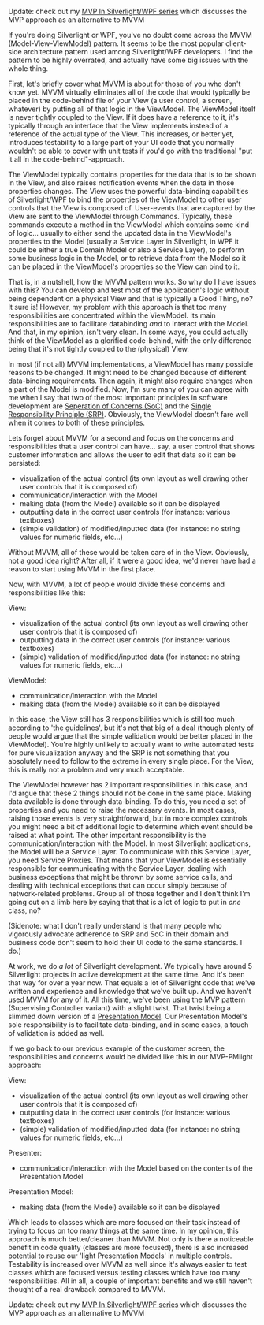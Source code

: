 Update: check out my [MVP In Silverlight/WPF series](/blog/2010/08/mvp-in-silverlightwpf-series/) which discusses the MVP approach as an alternative to MVVM

If you're doing Silverlight or WPF, you've no doubt come across the MVVM (Model-View-ViewModel) pattern.  It seems to be the most popular client-side architecture pattern used among Silverlight/WPF developers.  I find the pattern to be highly overrated, and actually have some big issues with the whole thing. 

First, let's briefly cover what MVVM is about for those of you who don't know yet.  MVVM virtually eliminates all of the code that would typically be placed in the code-behind file of your View (a user control, a screen, whatever) by putting all of that logic in the ViewModel.  The ViewModel itself is never tightly coupled to the View. If it does have a reference to it, it's typically through an interface that the View implements instead of a reference of the actual type of the View.  This increases, or better yet, introduces testability to a large part of your UI code that you normally wouldn't be able to cover with unit tests if you'd go with the traditional "put it all in the code-behind"-approach.

The ViewModel typically contains properties for the data that is to be shown in the View, and also raises notification events when the data in those properties changes.  The View uses the powerful data-binding capabilities of Silverlight/WPF to bind the properties of the ViewModel to other user controls that the View is composed of.  User-events that are captured by the View are sent to the ViewModel through Commands.  Typically, these commands execute a method in the ViewModel which contains some kind of logic... usually to either send the updated data in the ViewModel's properties to the Model (usually a Service Layer in Silverlight, in WPF it could be either a true Domain Model or also a Service Layer), to perform some business logic in the Model, or to retrieve data from the Model so it can be placed in the ViewModel's properties so the View can bind to it.

That is, in a nutshell, how the MVVM pattern works.  So why do I have issues with this? You can develop and test most of the application's logic without being dependent on a physical View and that is typically a Good Thing, no? It sure is!  However, my problem with this approach is that  too many responsibilities are concentrated within the ViewModel.  Its main responsibilities are to facilitate databinding *and* to interact with the Model.  And that, in my opinion, isn't very clean.  In some ways, you could actually think of the ViewModel as a glorified code-behind, with the only difference being that it's not tightly coupled to the (physical) View.

In most (if not all) MVVM implementations, a ViewModel has many possible reasons to be changed.  It might need to be changed because of different data-binding requirements.  Then again, it might also require changes when a part of the Model is modified.  Now, I'm sure many of you can agree with me when I say that two of the most important principles in software development are [Seperation of Concerns (SoC)](http://en.wikipedia.org/wiki/Separation_of_concerns) and the [Single Responsibility Principle (SRP)](http://en.wikipedia.org/wiki/Single_responsibility_principle).  Obviously, the ViewModel doesn't fare well when it comes to both of these principles. 

Lets forget about MVVM for a second and focus on the concerns and responsibilities that a user control can have... say, a user control that shows customer information and allows the user to edit that data so it can be persisted:

- visualization of the actual control (its own layout as well drawing other user controls that it is composed of)
- communication/interaction with the Model
- making data (from the Model) available so it can be displayed
- outputting data in the correct user controls (for instance: various textboxes)
- (simple validation) of modified/inputted data (for instance: no string values for numeric fields, etc...)

Without MVVM, all of these would be taken care of in the View.  Obviously, not a good idea right?  After all, if it were a good idea, we'd never have had a reason to start using MVVM in the first place.

Now, with MVVM, a lot of people would divide these concerns and responsibilities like this:

View:

- visualization of the actual control (its own layout as well drawing other user controls that it is composed of)
- outputting data in the correct user controls (for instance: various textboxes)
- (simple) validation of modified/inputted data (for instance: no string values for numeric fields, etc...)

ViewModel:

- communication/interaction with the Model
- making data (from the Model) available so it can be displayed

In this case, the View still has 3 responsibilities which is still too much according to 'the guidelines', but it's not that big of a deal (though plenty of people would argue that the simple validation would be better placed in the ViewModel).  You're highly unlikely to actually want to write automated tests for pure visualization anyway and the SRP is not something that you absolutely need to follow to the extreme in every single place.  For the View, this is really not a problem and very much acceptable.

The ViewModel however has 2 important responsibilities in this case, and I'd argue that these 2 things should not be done in the same place.  Making data available is done through data-binding.  To do this, you need a set of properties and you need to raise the necessary events.  In most cases, raising those events is very straightforward, but in more complex controls you might need a bit of additional logic to determine which event should be raised at what point.  The other important responsibility is the communication/interaction with the Model.  In most Silverlight applications, the Model will be a Service Layer.  To communicate with this Service Layer, you need Service Proxies.  That means that your ViewModel is essentially responsible for communicating with the Service Layer, dealing with business exceptions that might be thrown by some service calls, and dealing with technical exceptions that can occur simply because of network-related problems.  Group all of those together and I don't think I'm going out on a limb here by saying that that is a lot of logic to put in *one* class, no?

(Sidenote: what I don't really understand is that many people who vigorously advocate adherence to SRP and SoC in their domain and business code don't seem to hold their UI code to the same standards. I do.)

At work, we do *a lot* of Silverlight development.  We typically have around 5 Silverlight projects in active development at the same time.  And it's been that way for over a year now.  That equals a lot of Silverlight code that we've written and experience and knowledge that we've built up.  And we haven't used MVVM for any of it.  All this time, we've been using the MVP pattern (Supervising Controller variant) with a slight twist.  That twist being a slimmed down version of a [Presentation Model](http://www.martinfowler.com/eaaDev/PresentationModel.html).  Our Presentation Model's sole responsibility is to facilitate data-binding, and in some cases, a touch of validation is added as well.

If we go back to our previous example of the customer screen, the responsibilities and concerns would be divided like this in our MVP-PMlight approach:

View:

- visualization of the actual control (its own layout as well drawing other user controls that it is composed of)
- outputting data in the correct user controls (for instance: various textboxes)
- (simple) validation of modified/inputted data (for instance: no string values for numeric fields, etc...)

Presenter:

- communication/interaction with the Model based on the contents of the Presentation Model

Presentation Model: 

- making data (from the Model) available so it can be displayed

Which leads to classes which are more focused on their task instead of trying to focus on too many things at the same time.  In my opinion, this approach is much better/cleaner than MVVM.  Not only is there a noticeable benefit in code quality (classes are more focused), there is also increased potential to reuse our 'light Presentation Models' in multiple controls.  Testability is increased over MVVM as well since it's always easier to test classes which are focused versus testing classes which have too many responsibilities.  All in all, a couple of important benefits and we still haven't thought of a real drawback compared to MVVM.

Update: check out my [MVP In Silverlight/WPF series](/blog/2010/08/mvp-in-silverlightwpf-series/) which discusses the MVP approach as an alternative to MVVM
